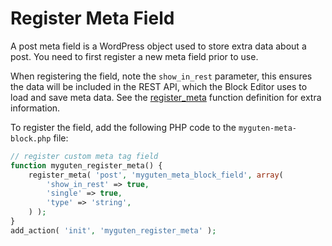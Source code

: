 # Register Meta Field

A post meta field is a WordPress object used to store extra data about a post. You need to first register a new meta field prior to use.

When registering the field, note the `show_in_rest` parameter, this ensures the data will be included in the REST API, which the Block Editor uses to load and save meta data. See the [register_meta](https://developer.wordpress.org/reference/functions/register_meta/) function definition for extra information.

To register the field, add the following PHP code to the `myguten-meta-block.php` file:

```php
// register custom meta tag field
function myguten_register_meta() {
	register_meta( 'post', 'myguten_meta_block_field', array(
		'show_in_rest' => true,
		'single' => true,
		'type' => 'string',
	) );
}
add_action( 'init', 'myguten_register_meta' );
```
